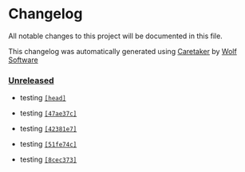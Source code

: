 # Changelog

All notable changes to this project will be documented in this file.


This changelog was automatically generated using [Caretaker](https://github.com/DevelopersToolbox/caretaker) by [Wolf Software](https://github.com/WolfSoftware)

### [Unreleased](https://github.com/CICDToolbox/json-lint/commits/master)

- testing [`[head]`](https://github.com/CICDToolbox/json-lint/commit/)

- testing [`[47ae37c]`](https://github.com/CICDToolbox/json-lint/commit/47ae37c5059319db31f04e48187399632b68f48c)

- testing [`[42381e7]`](https://github.com/CICDToolbox/json-lint/commit/42381e7cfa9de5a41eb67d47679753b7f1f6b233)

- testing [`[51fe74c]`](https://github.com/CICDToolbox/json-lint/commit/51fe74c8bb5ca9a3e902f5a177fd5ebe95130181)

- testing [`[8cec373]`](https://github.com/CICDToolbox/json-lint/commit/8cec373396a0156187782cef35388b5caeb2193a)

